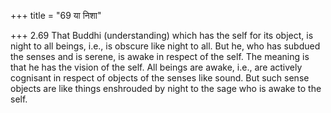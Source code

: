 +++
title = "69 या निशा"

+++
2.69 That Buddhi (understanding) which has the self for its object, is night to all beings, i.e., is obscure like night to all. But he, who has subdued the senses and is serene, is awake in respect of the self. The meaning is that he has the vision of the self. All beings are awake,
i.e., are actively cognisant in respect of objects of the senses like sound. But such sense objects are like things enshrouded by night to the sage who is awake to the self.
